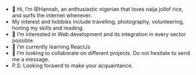 - 👋 Hi, I’m @Hannah, an enthusiastic nigerian that loves naija jollof rice, and surfs the internet whenever.
- My interest and hobbies include travelling, photography, volunteering, honing my skills and reading.
- 👀 I’m interested in Web development and its integration in every sector possible.
- 🌱 I’m currently learning ReactJs
- 💞️ I’m looking to collaborate on different projects. Do not hesitate to send me a message.
- P.S: Looking forawrd to make your acquaintance.

<!---
HannahImo/HannahImo is a ✨ special ✨ repository because its `README.md` (this file) appears on your GitHub profile.
You can click the Preview link to take a look at your changes.
--->
